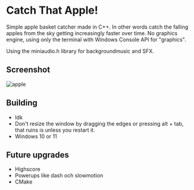 # Catch That Apple!

Simple apple basket catcher made in C++. In other words catch the falling apples from the sky getting increasingly faster over time.
No graphics engine, using only the terminal with Windows Console API for "graphics". 

Using the miniaudio.h library for backgroundmusic and SFX. 

## Screenshot
![apple](https://github.com/user-attachments/assets/08029589-5af2-45a7-879e-f8add90f146a)

## Building
- Idk
- Don't resize the window by dragging the edges or pressing alt + tab, that ruins is unless you restart it.
- Windows 10 or 11


## Future upgrades
- Highscore
- Powerups like dash och slowmotion
- CMake



